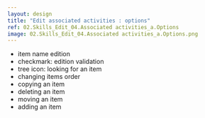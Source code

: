 ```yaml
---
layout: design
title: "Edit associated activities : options"
ref: 02.Skills_Edit_04.Associated activities_a.Options
image: 02.Skills_Edit_04.Associated activities_a.Options.png
---
```


- item name edition
- checkmark: edition validation
- tree icon: looking for an item
- changing items order
- copying an item
- deleting an item
- moving an item
- adding an item